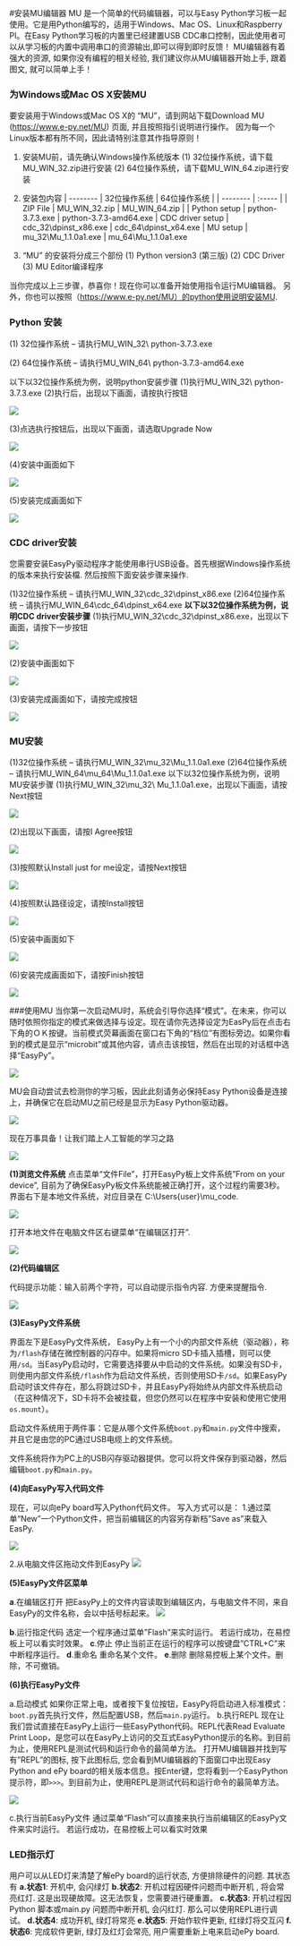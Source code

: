  
#安装MU编辑器
MU 是一个简单的代码编辑器，可以与Easy Python学习板一起使用。它是用Python编写的，适用于Windows、Mac OS、Linux和Raspberry PI。在Easy Python学习板的内置里已经建置USB CDC串口控制，因此使用者可以从学习板的内置中调用串口的资源输出,即可以得到即时反馈！
MU编辑器有着强大的资源, 如果你没有编程的相关经验, 我们建议你从MU编辑器开始上手, 跟着图文, 就可以简单上手！

### 为Windows或Mac OS X安装MU

要安装用于Windows或Mac OS X的 “MU”，请到网站下载Download MU (https://www.e-py.net/MU) 页面, 并且按照指引说明进行操作。
因为每一个Linux版本都有所不同，因此请特别注意其作指导原则！

 

 1. 安装MU前，请先确认Windows操作系统版本
 (1) 32位操作系统，请下载MU_WIN_32.zip进行安装
 (2) 64位操作系统，请下载MU_WIN_64.zip进行安装

 2. 安装包内容
 | -------- | 32位操作系统    |	64位操作系统 |
| --------    | :-----  |
| ZIP File	| MU_WIN_32.zip	| MU_WIN_64.zip | 
| Python setup	| python-3.7.3.exe	| python-3.7.3-amd64.exe
| CDC driver setup	| cdc_32\dpinst_x86.exe	| cdc_64\dpinst_x64.exe
| MU setup	| mu_32\Mu_1.1.0a1.exe	| mu_64\Mu_1.1.0a1.exe
 
 3. “MU” 的安装将分成三个部份
(1) Python version3 (第三版)
(2) CDC Driver
(3) MU Editor编译程序
 

当你完成以上三步骤，恭喜你！现在你可以准备开始使用指令运行MU编辑器。
另外，你也可以按照（https://www.e-py.net/MU）的python使用说明安装MU.
 
### Python 安装
(1) 32位操作系统 – 请执行MU_WIN_32\ python-3.7.3.exe

(2) 64位操作系统 – 请执行MU_WIN_64\ python-3.7.3-amd64.exe

以下以32位操作系统为例，说明python安装步骤
(1)执行MU_WIN_32\ python-3.7.3.exe
(2)执行后，出现以下画面，请按执行按钮

![](https://raw.githubusercontent.com/Honor-D/EasyPython/master/img/wps8621.png)

(3)点选执行按钮后，出现以下画面，请选取Upgrade Now

![](https://raw.githubusercontent.com/Honor-D/EasyPython/master/img/wps8653.png)

(4)安装中画面如下

![](https://raw.githubusercontent.com/Honor-D/EasyPython/master/img/wps8663.png)

(5)安装完成画面如下

![](https://raw.githubusercontent.com/Honor-D/EasyPython/master/img/wps8674.png)

### CDC driver安装
您需要安装EasyPy驱动程序才能使用串行USB设备。首先根据Windows操作系统的版本来执行安装檔. 然后按照下面安装步骤来操作. 

(1)32位操作系统 – 请执行MU_WIN_32\cdc_32\dpinst_x86.exe
(2)64位操作系统 – 请执行MU_WIN_64\cdc_64\dpinst_x64.exe
**以下以32位操作系统为例，说明CDC driver安装步骤**
(1)执行MU_WIN_32\cdc_32\dpinst_x86.exe，出现以下画面，请按下一步按钮

![](https://raw.githubusercontent.com/Honor-D/EasyPython/master/img/wps8932.png)

(2)安装中画面如下

![](https://raw.githubusercontent.com/Honor-D/EasyPython/master/img/wps8942.png)

(3)安装完成画面如下，请按完成按钮

![](https://raw.githubusercontent.com/Honor-D/EasyPython/master/img/wps8960.png)

### MU安装
(1)32位操作系统 – 请执行MU_WIN_32\mu_32\Mu_1.1.0a1.exe
(2)64位操作系统 – 请执行MU_WIN_64\mu_64\Mu_1.1.0a1.exe
以下以32位操作系统为例，说明MU安装步骤
(1)执行MU_WIN_32\mu_32\ Mu_1.1.0a1.exe，出现以下画面，请按Next按钮

![](https://raw.githubusercontent.com/Honor-D/EasyPython/master/img/wps9132.png)

(2)出现以下画面，请按I Agree按钮

![](https://raw.githubusercontent.com/Honor-D/EasyPython/master/img/wps9153.png)

(3)按照默认Install just for me设定，请按Next按钮

![](https://raw.githubusercontent.com/Honor-D/EasyPython/master/img/wps9190.png)

(4)按照默认路径设定，请按Install按钮

![](https://raw.githubusercontent.com/Honor-D/EasyPython/master/img/wps9213.png)

(5)安装中画面如下

![](https://raw.githubusercontent.com/Honor-D/EasyPython/master/img/wps9223.png)

(6)安装完成画面如下，请按Finish按钮 
 
 ![](https://raw.githubusercontent.com/Honor-D/EasyPython/master/img/wps9245.png)
 
###使用MU
当你第一次启动MU时，系统会引导你选择“模式”。在未来，你可以随时依照你指定的模式来做选择与设定。现在请你先选择设定为EasPy后在点击右下角的ＯＫ按键。当前模式荧幕画面在窗口右下角的“档位”有图标旁边。如果你看到的模式是显示“microbit”或其他内容，请点击该按钮，然后在出现的对话框中选择“EasyPy”。

![](https://raw.githubusercontent.com/Honor-D/EasyPython/master/img/wps9393.png)

MU会自动尝试去检测你的学习板，因此此刻请务必保持Easy Python设备是连接上，并确保它在启动MU之前已经是显示为Easy Python驱动器。

![](https://raw.githubusercontent.com/Honor-D/EasyPython/master/img/wps9471.png)

现在万事具备！让我们踏上人工智能的学习之路

![](https://raw.githubusercontent.com/Honor-D/EasyPython/master/img/wps9495.png)


**(1)浏览文件系统**
点击菜单“文件File”，打开EasyPy板上文件系统”From on your device”, 目前为了确保EasyPy板文件系统能被正确打开，这个过程约需要3秒。界面右下是本地文件系统，对应目录在 C:\Users\{user}\mu_code.

![](https://raw.githubusercontent.com/Honor-D/EasyPython/master/img/wps9632.png)

打开本地文件在电脑文件区右键菜单“在编辑区打开”.

![](https://raw.githubusercontent.com/Honor-D/EasyPython/master/img/wps9660.png)

**(2)代码编辑区**

代码提示功能：输入前两个字符，可以自动提示指令内容. 方便来提醒指令.

![](https://raw.githubusercontent.com/Honor-D/EasyPython/master/img/wps9705.png)

**(3)EasyPy文件系统**

界面左下是EasyPy文件系统， EasyPy上有一个小的内部文件系统（驱动器），称为`/flash`存储在微控制器的闪存中。如果将micro SD卡插入插槽，则可以使用`/sd`。当EasyPy启动时，它需要选择要从中启动的文件系统。如果没有SD卡，则使用内部文件系统`/flash`作为启动文件系统，否则使用SD卡`/sd`。如果EasyPy启动时该文件存在，那么将跳过SD卡，并且EasyPy将始终从内部文件系统启动（在这种情况下，SD卡将不会被挂载，但您仍然可以在程序中安装和使用它使用`os.mount`）。

启动文件系统用于两件事：它是从哪个文件系统`boot.py`和`main.py`文件中搜索，并且它是由您的PC通过USB电缆上的文件系统。

文件系统将作为PC上的USB闪存驱动器提供。您可以将文件保存到驱动器，然后编辑`boot.py`和`main.py`。

**(4)向EasyPy写入代码文件**

现在，可以向ePy board写入Python代码文件。
写入方式可以是：
1.通过菜单“New”一个Python文件，把当前编辑区的内容另存新档”Save as”来载入EasPy.

![](https://raw.githubusercontent.com/Honor-D/EasyPython/master/img/wps10195.png)

2.从电脑文件区拖动文件到EasyPy
![](https://raw.githubusercontent.com/Honor-D/EasyPython/master/img/wps9495.png)

**(5)EasyPy文件区菜单**

**a**.在编辑区打开
把EasyPy上的文件内容读取到编辑区内，与电脑文件不同，来自EasyPy的文件名称，会以中括号标起来。
![](https://raw.githubusercontent.com/Honor-D/EasyPython/master/img/wps10195.png)

**b**.运行指定代码
选定一个程序通过菜单”Flash”来实时运行。 若运行成功，在易控板上可以看实时效果。
**c**.停止
停止当前正在运行的程序可以按键盘”CTRL+C”来中断程序运行。
**d**.重命名
重命名某个文件。
**e**.删除
删除易控板上某个文件。删除，不可撤销。

**(6)执行EasyPy文件**

a.启动模式
如果你正常上电，或者按下复位按钮，EasyPy将启动进入标准模式：`boot.py`首先执行文件，然后配置USB，然后`main.py`运行。
b.执行REPL
现在让我们尝试直接在EasyPy上运行一些EasyPython代码。REPL代表Read Evaluate Print Loop，是您可以在EasyPy上访问的交互式EasyPython提示的名称。到目前为止，使用REPL是测试代码和运行命令的最简单方法。
打开MU编辑器并找到写有”REPL”的图标, 按下此图标后, 您会看到MU编辑器的下面窗口中出现Easy Python and ePy board的相关版本信息。按Enter键，您将看到一个EasyPython提示符，即`>>>`。到目前为止，使用REPL是测试代码和运行命令的最简单方法。

![](https://raw.githubusercontent.com/Honor-D/EasyPython/master/img/wps10215.png)

c.执行当前EasyPy文件
通过菜单“Flash”可以直接来执行当前编辑区的EasyPy文件来实时运行。 若运行成功，在易控板上可以看实时效果

### LED指示灯

用户可以从LED灯来清楚了解ePy board的运行状态, 方便排除硬件的问题. 其状态有
**a.状态1**: 开机中, 会闪绿灯
**b.状态2**: 开机过程因硬件问题而中断开机 , 将会常亮红灯. 这是出现硬故障。这无法恢复，您需要进行硬重置。
**c.状态3**: 开机过程因Python 脚本或main.py 问题而中断开机, 会闪红灯. 那么可以使用REPL进行调试。
**d.状态4**: 成功开机, 绿灯将常亮
**e.状态5**: 开始作软件更新, 红绿灯将交互闪
**f. 状态6**: 完成软件更新, 绿灯及红灯会常亮, 用户需要重新上电来启动ePy board. 




